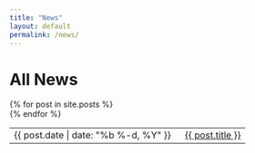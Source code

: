 ```yaml
---
title: "News"
layout: default
permalink: /news/
---
```


# All News

<table>
{% for post in site.posts %}
  <tr>
    <td>
    <span style="display:inline-block; padding-right:20px;">
    {{ post.date | date: "%b %-d, %Y" }}
    </span>
    <a href="{{ post.url | prepend: site.baseurl }}">{{ post.title }}</a>
    </td>
    <br />
  </tr>
{% endfor %}
</table>
